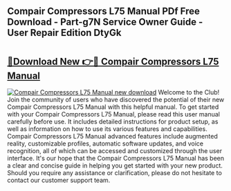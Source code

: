 ## Compair Compressors L75 Manual PDf Free Download - Part-g7N Service Owner Guide - User Repair Edition DtyGk

# <h2><a href="http://bc77950.oget.top/?id=Compair+Compressors+L75+Manual">🔗Download New 👉🔴 Compair Compressors L75 Manual</a></h2>

[![Compair Compressors L75 Manual new download](https://i.imgur.com/5g1atiW.png)](http://bc77950.oget.top/?id=Compair+Compressors+L75+Manual)
Welcome to the Club! Join the community of users who have discovered the potential of their new Compair Compressors L75 Manual with this helpful manual. To get started with your Compair Compressors L75 Manual, please read this user manual carefully before use. It includes detailed instructions for product setup, as well as information on how to use its various features and capabilities. Compair Compressors L75 Manual advanced features include augmented reality, customizable profiles, automatic software updates, and voice recognition, all of which can be accessed and customized through the user interface. It's our hope that the Compair Compressors L75 Manual has been a clear and concise guide in helping you get started with your new product. Should you require any assistance or clarification, please do not hesitate to contact our customer support team.
